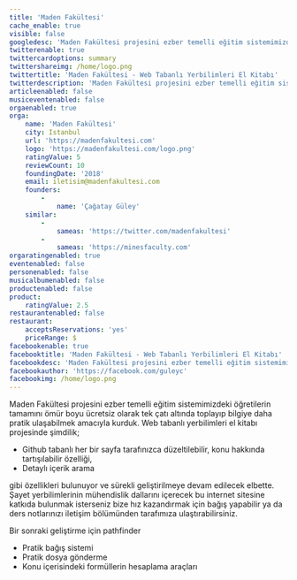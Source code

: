 ```yaml
---
title: 'Maden Fakültesi'
cache_enable: true
visible: false
googledesc: 'Maden Fakültesi projesini ezber temelli eğitim sistemimizdeki öğretilerin tamamını ömür boyu ücretsiz olarak tek çatı altında toplayıp bilgiye daha pratik ulaşabilmek amacıyla kurduk.'
twitterenable: true
twittercardoptions: summary
twittershareimg: /home/logo.png
twittertitle: 'Maden Fakültesi - Web Tabanlı Yerbilimleri El Kitabı'
twitterdescription: 'Maden Fakültesi projesini ezber temelli eğitim sistemimizdeki öğretilerin tamamını ömür boyu ücretsiz olarak tek çatı altında toplayıp bilgiye daha pratik ulaşabilmek amacıyla kurduk.'
articleenabled: false
musiceventenabled: false
orgaenabled: true
orga:
    name: 'Maden Fakültesi'
    city: Istanbul
    url: 'https://madenfakultesi.com'
    logo: 'https://madenfakultesi.com/logo.png'
    ratingValue: 5
    reviewCount: 10
    foundingDate: '2018'
    email: iletisim@madenfakultesi.com
    founders:
        -
            name: 'Çağatay Güley'
    similar:
        -
            sameas: 'https://twitter.com/madenfakultesi'
        -
            sameas: 'https://minesfaculty.com'
orgaratingenabled: true
eventenabled: false
personenabled: false
musicalbumenabled: false
productenabled: false
product:
    ratingValue: 2.5
restaurantenabled: false
restaurant:
    acceptsReservations: 'yes'
    priceRange: $
facebookenable: true
facebooktitle: 'Maden Fakültesi - Web Tabanlı Yerbilimleri El Kitabı'
facebookdesc: 'Maden Fakültesi projesini ezber temelli eğitim sistemimizdeki öğretilerin tamamını ömür boyu ücretsiz olarak tek çatı altında toplayıp bilgiye daha pratik ulaşabilmek amacıyla kurduk.'
facebookauthor: 'https://facebook.com/guleyc'
facebookimg: /home/logo.png
---
```


<p>Maden Fak&uuml;ltesi projesini ezber temelli eğitim sistemimizdeki &ouml;ğretilerin tamamını &ouml;m&uuml;r boyu &uuml;cretsiz olarak tek &ccedil;atı altında toplayıp bilgiye daha pratik ulaşabilmek amacıyla kurduk. Web tabanlı yerbilimleri el kitabı projesinde şimdilik;</p>
<ul>
<li>Github tabanlı her bir sayfa tarafınızca d&uuml;zeltilebilir, konu hakkında tartışılabilir &ouml;zelliği,</li>
<li>Detaylı i&ccedil;erik arama</li>
</ul>
<p>gibi &ouml;zellikleri bulunuyor ve s&uuml;rekli geliştirilmeye devam edilecek elbette. Şayet yerbilimlerinin m&uuml;hendislik dallarını i&ccedil;erecek bu internet sitesine katkıda bulunmak isterseniz bize hız kazandırmak i&ccedil;in bağış yapabilir ya da ders notlarınızı iletişim b&ouml;l&uuml;m&uuml;nden tarafımıza ulaştırabilirsiniz.</p>
<p>Bir sonraki geliştirme i&ccedil;in pathfinder</p>
<ul>
<li>Pratik bağış sistemi</li>
<li>Pratik dosya g&ouml;nderme</li>
<li>Konu i&ccedil;erisindeki form&uuml;llerin hesaplama ara&ccedil;ları</li>
</ul>